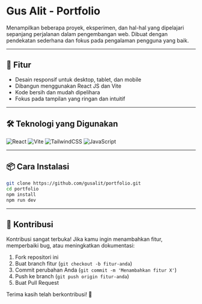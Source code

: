 # Gus Alit - Portfolio

Menampilkan beberapa proyek, eksperimen, dan hal-hal yang dipelajari sepanjang perjalanan dalam pengembangan web. Dibuat dengan pendekatan sederhana dan fokus pada pengalaman pengguna yang baik.

---

## 🚀 Fitur

- Desain responsif untuk desktop, tablet, dan mobile
- Dibangun menggunakan React JS dan Vite
- Kode bersih dan mudah dipelihara
- Fokus pada tampilan yang ringan dan intuitif

---

## 🛠 Teknologi yang Digunakan

![React](https://img.shields.io/badge/React-%2320232a.svg?style=flat&logo=react&logoColor=61DAFB)
![Vite](https://img.shields.io/badge/Vite-646CFF?style=flat&logo=vite&logoColor=white)
![TailwindCSS](https://img.shields.io/badge/TailwindCSS-38B2AC?style=flat&logo=tailwind-css&logoColor=white)
![JavaScript](https://img.shields.io/badge/JavaScript-F7DF1E?style=flat&logo=javascript&logoColor=black)

---

## 📦 Cara Instalasi

```bash
git clone https://github.com/gusalit/portfolio.git
cd portfolio
npm install
npm run dev
```

---

## 🤝 Kontribusi

Kontribusi sangat terbuka! Jika kamu ingin menambahkan fitur, memperbaiki bug, atau meningkatkan dokumentasi:

1. Fork repositori ini
2. Buat branch fitur (`git checkout -b fitur-anda`)
3. Commit perubahan Anda (`git commit -m 'Menambahkan fitur X'`)
4. Push ke branch (`git push origin fitur-anda`)
5. Buat Pull Request

Terima kasih telah berkontribusi! 🙌
